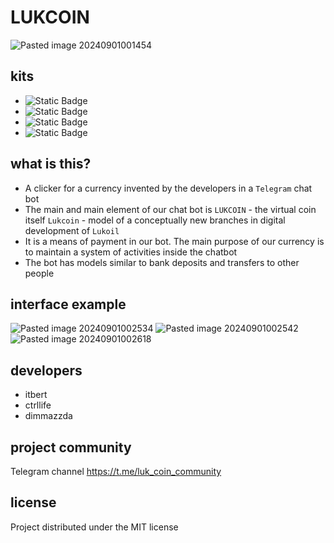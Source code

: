 # LUKCOIN

![Pasted image 20240901001454](https://github.com/user-attachments/assets/505edc17-fee6-4e62-9ea8-cd209c224137)

## kits
- ![Static Badge](https://img.shields.io/badge/engine-python-red) 
- ![Static Badge](https://img.shields.io/badge/lib-aiogram%203.x-blue)
- ![Static Badge](https://img.shields.io/badge/sql-nosql-yellow)
- ![Static Badge](https://img.shields.io/badge/license-MIT-white)

## what is this?
- A clicker for a currency invented by the developers in a `Telegram` chat bot
- The main and main element of our chat bot is `LUKCOIN` - the virtual coin itself
`Lukcoin` - model of a conceptually new branches in digital development of `Lukoil`
- It is a means of payment in our bot. The main purpose of our currency is to maintain a system of activities inside the chatbot
- The bot has models similar to bank deposits and transfers to other people

## interface example
![Pasted image 20240901002534](https://github.com/user-attachments/assets/21d16ce1-dabf-4960-b91f-c41b8c428518)
![Pasted image 20240901002542](https://github.com/user-attachments/assets/8cfbfc41-9174-4c07-ac06-1c39f9f85061)
![Pasted image 20240901002618](https://github.com/user-attachments/assets/e09f9972-915e-4dda-a745-ce2c649c236e)


## developers
- itbert
- ctrllife
- dimmazzda

## project community
Telegram channel
https://t.me/luk_coin_community

## license
Project distributed under the MIT license
